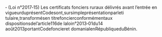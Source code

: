 ‐ (Loi n°2017‐15) Les certificats fonciers ruraux délivrés avant l’entrée en vigueurduprésentCodesont,sursimpleprésentationparleti tulaire,transformésen titrefoncierconformémentaux dispositionsdel’article116de laloin°2013‐01du14 août2013portantCodefoncieret domanialenRépubliqueduBénin.